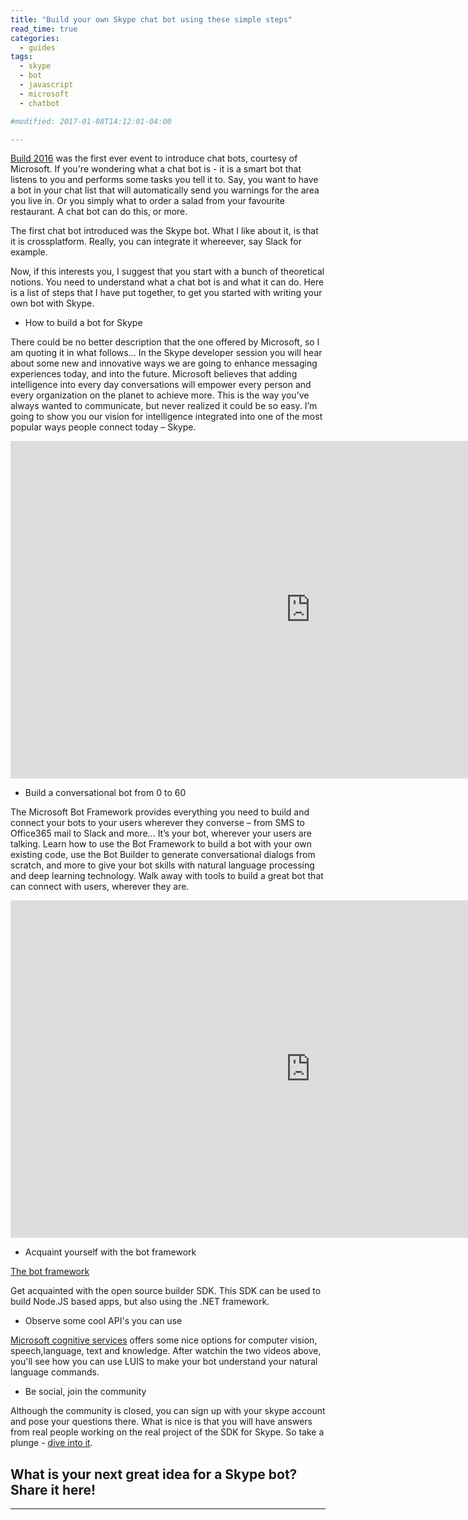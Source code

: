 ```yaml
---
title: "Build your own Skype chat bot using these simple steps"
read_time: true 
categories:  
  - guides
tags:
  - skype
  - bot
  - javascript
  - microsoft
  - chatbot

#modified: 2017-01-08T14:12:01-04:00

---
```


<a href="https://channel9.msdn.com/Events/Build/2016/B821" target="_blank">Build 2016</a> was the first ever event to introduce chat bots, courtesy of Microsoft. If you're wondering what a chat bot is - it is a smart bot that listens to you and performs some tasks you tell it to. Say, you want to have a bot in your chat list that will automatically send you warnings for the area you live in. Or you simply what to order a salad from your favourite restaurant. A chat bot can do this, or more.

The first chat bot introduced was the Skype bot. What I like about it, is that it is crossplatform. Really, you can integrate it whereever, say Slack for example. 

Now, if this interests you, I suggest that you start with a bunch of theoretical notions. You need to understand what a chat bot is and what it can do. Here is a list of steps that I have put together, to get you started with writing your own bot with Skype.

* How to build a bot for Skype

There could be no better description that the one offered by Microsoft, so I am quoting it in what follows... In the Skype developer session you will hear about some new and innovative ways we are going to enhance messaging experiences today, and into the future. Microsoft believes that adding intelligence into every day conversations will empower every person and every organization on the planet to achieve more. This is the way you’ve always wanted to communicate, but never realized it could be so easy. I’m going to show you our vision for intelligence integrated into one of the most popular ways people connect today – Skype.

<iframe src="https://channel9.msdn.com/Events/Build/2016/T611/player" width="960" height="540" allowFullScreen frameBorder="0"></iframe>

* Build a conversational bot from 0 to 60

The Microsoft Bot Framework provides everything you need to build and connect your bots to your users wherever they converse – from SMS to Office365 mail to Slack and more… It’s your bot, wherever your users are talking. Learn how to use the Bot Framework to build a bot with your own existing code, use the Bot Builder to generate conversational dialogs from scratch, and more to give your bot skills with natural language processing and deep learning technology. Walk away with tools to build a great bot that can connect with users, wherever they are.

<iframe src="https://channel9.msdn.com/Events/Build/2016/B821/player" width="960" height="540" allowFullScreen frameBorder="0"></iframe>

* Acquaint yourself with the bot framework

<a href="https://dev.botframework.com/" target="_blank">The bot framework </a>

Get acquainted with the open source builder SDK. This SDK can be used to build Node.JS based apps, but also using the .NET framework.

* Observe some cool API's you can use

<a href="https://www.microsoft.com/cognitive-services/en-us/apis">Microsoft cognitive services</a> offers some nice options for computer vision, speech,language, text and knowledge. After watchin the two videos above, you'll see how you can use LUIS to make your bot understand your natural language commands.

* Be social, join the community

Although the community is closed, you can sign up with your skype account and pose your questions there. What is nice is that you will have answers from real people working on the real project of the SDK for Skype. So take a plunge - <a href="https://community.skype.com/t5/Skype-Bot-Developers/gp-p/Bot_devs" target="_blank">dive into it</a>.

<h2>What is your next great idea for a Skype bot? Share it here!</h2>

---
